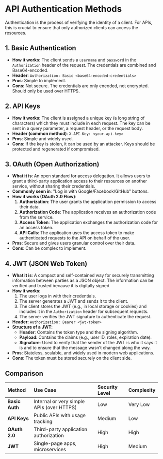 # API Authentication Methods

Authentication is the process of verifying the identity of a client. For APIs, this is crucial to ensure that only authorized clients can access the resources.

## 1. Basic Authentication
- **How it works**: The client sends a `username` and `password` in the `Authorization` header of the request. The credentials are combined and Base64-encoded.
- **Header**: `Authorization: Basic <base64-encoded-credentials>`
- **Pros**: Simple to implement.
- **Cons**: Not secure. The credentials are only encoded, not encrypted. Should only be used over HTTPS.

## 2. API Keys
- **How it works**: The client is assigned a unique key (a long string of characters) which they must include in each request. The key can be sent in a query parameter, a request header, or the request body.
- **Header (common method)**: `X-API-Key: <your-api-key>`
- **Pros**: Simple and widely used.
- **Cons**: If the key is stolen, it can be used by an attacker. Keys should be protected and regenerated if compromised.

## 3. OAuth (Open Authorization)
- **What it is**: An open standard for access delegation. It allows users to grant a third-party application access to their resources on another service, without sharing their credentials.
- **Commonly seen in**: "Log in with Google/Facebook/GitHub" buttons.
- **How it works (OAuth 2.0 Flow)**:
    1.  **Authorization**: The user grants the application permission to access their data.
    2.  **Authorization Code**: The application receives an authorization code from the service.
    3.  **Access Token**: The application exchanges the authorization code for an access token.
    4.  **API Calls**: The application uses the access token to make authenticated requests to the API on behalf of the user.
- **Pros**: Secure and gives users granular control over their data.
- **Cons**: Can be complex to implement.

## 4. JWT (JSON Web Token)
- **What it is**: A compact and self-contained way for securely transmitting information between parties as a JSON object. The information can be verified and trusted because it is digitally signed.
- **How it works**:
    1.  The user logs in with their credentials.
    2.  The server generates a JWT and sends it to the client.
    3.  The client stores the JWT (e.g., in local storage or cookies) and includes it in the `Authorization` header for subsequent requests.
    4.  The server verifies the JWT signature to authenticate the request.
- **Header**: `Authorization: Bearer <jwt-token>`
- **Structure of a JWT**:
    - **Header**: Contains the token type and the signing algorithm.
    - **Payload**: Contains the claims (e.g., user ID, roles, expiration date).
    - **Signature**: Used to verify that the sender of the JWT is who it says it is and to ensure that the message wasn't changed along the way.
- **Pros**: Stateless, scalable, and widely used in modern web applications.
- **Cons**: The token must be stored securely on the client side.

## Comparison

| Method          | Use Case                               | Security Level | Complexity |
| :-------------- | :------------------------------------- | :------------- | :--------- |
| **Basic Auth**  | Internal or very simple APIs (over HTTPS) | Low            | Very Low   |
| **API Keys**    | Public APIs with usage tracking        | Medium         | Low        |
| **OAuth 2.0**   | Third-party application authorization  | High           | High       |
| **JWT**         | Single-page apps, microservices        | High           | Medium     |
